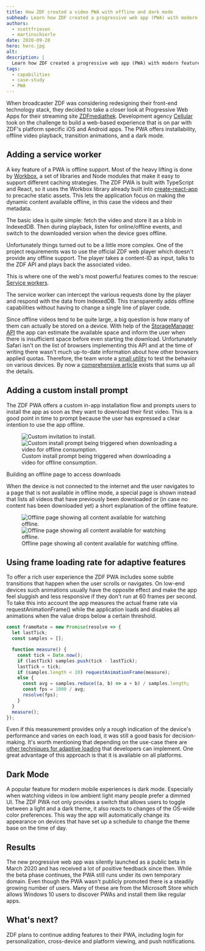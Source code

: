 ```yaml
---
title: How ZDF created a video PWA with offline and dark mode
subhead: Learn how ZDF created a progressive web app (PWA) with modern features like offline support, installability and dark mode.
authors:
  - scottfriesen
  - martinschierle
date: 2020-09-28
hero: hero.jpg
alt:
description: |
  Learn how ZDF created a progressive web app (PWA) with modern features like offline support, installability and dark mode.
tags:
  - capabilities
  - case-study
  - PWA
---
```


When broadcaster ZDF was considering redesigning their front-end technology
stack, they decided to take a closer look at Progressive Web Apps for their
streaming site [ZDFmediathek](https://pwa.zdf.de/). Development agency
[Cellular](https://www.cellular.de/) took on the challenge to build a web-based
experience that is on par with ZDF's platform specific iOS and Android apps. The
PWA offers installability, offline video playback, transition animations, and a
dark mode.

## Adding a service worker

A key feature of a PWA is offline support. Most of the heavy lifting is done by
[Workbox](https://developers.google.com/web/tools/workbox), a set of libraries
and Node modules that make it easy to support different caching strategies. The
ZDF PWA is built with TypeScript and React, so it uses the Workbox library
already built into
[create-react-app](https://reactjs.org/docs/create-a-new-react-app.html) to
precache static assets. This lets the application focus on making the dynamic
content available offline, in this case the videos and their metadata.

The basic idea is quite simple:  fetch the video and store it as a blob in
IndexedDB. Then during playback, listen for online/offline events, and switch to
the downloaded version when the device goes offline.

Unfortunately things turned out to be a little more complex. One of the project
requirements was to use the official ZDF web player which doesn't provide any
offline support. The player takes a content-ID as input, talks to the ZDF API
and plays back the associated video.

This is where one of the web's most powerful features comes to the rescue:
[Service workers](https://web.dev/service-worker-mindset/).

The service worker can intercept the various requests done by the player and
respond with the data from IndexedDB. This transparently adds offline
capabilities without having to change a single line of player code.

Since offline videos tend to be quite large, a big question is how many of them
can actually be stored on a device. With help of the [StorageManager
API](https://web.dev/storage-for-the-web/#how-much) the app can estimate the
available space and inform the user when there is insufficient space before even
starting the download. Unfortunately Safari isn't on the list of browsers
implementing this API and at the time of writing there wasn't much up-to-date
information about how other browsers applied quotas. Therefore, the team wrote a
[small utility](https://cellular.github.io/quota) to test the behavior on
various devices. By now a [comprehensive
article](https://web.dev/storage-for-the-web/) exists that sums up all the
details.

## Adding a custom install prompt

The ZDF PWA offers a custom in-app installation flow and prompts users to
install the app as soon as they want to download their first video. This is a
good point in time to prompt because the user has expressed a clear intention to
use the app offline.

<figure class="w-figure"><div class="w-columns">
  <img src="./custom-prompt-before.jpg" alt="Custom invitation to install."><img src="./custom-prompt-after.jpg" alt="Custom install prompt being triggered when downloading a video for offline consumption.">
  <figcaption class="w-figcaption">Custom install prompt being triggered when downloading a video for offline consumption.</figcaption></div>
</figure>

Building an offline page to access downloads

When the device is not connected to the internet and the user navigates to a
page that is not available in offline mode, a special page is shown instead that
lists all videos that have previously been downloaded or (in case no content has
been downloaded yet) a short explanation of the offline feature.

<figure class="w-figure"><div class="w-columns">
  <img src="./online-page.png" alt="Offline page showing all content available for watching offline."><img src="./offline-page.png" alt="Offline page showing all content available for watching offline.">
  <figcaption class="w-figcaption">Offline page showing all content available for watching offline.</figcaption></div>
</figure>

## Using frame loading rate for adaptive features

To offer a rich user experience the ZDF PWA includes some subtle transitions
that happen when the user scrolls or navigates. On low-end devices such
animations usually have the opposite effect and make the app feel sluggish and
less responsive if they don't run at 60 frames per second. To take this into
account the app measures the actual frame rate via requestAnimationFrame() while
the application loads and disables all animations when the value drops below a
certain threshold.

```js
const frameRate = new Promise(resolve => {
  let lastTick;
  const samples = [];

  function measure() {
    const tick = Date.now();
    if (lastTick) samples.push(tick - lastTick);
    lastTick = tick;
    if (samples.length < 20) requestAnimationFrame(measure);
    else {
      const avg = samples.reduce((a, b) => a + b) / samples.length;
      const fps = 1000 / avg;
      resolve(fps);
    }
  }
  measure();
});
```

Even if this measurement provides only a rough indication of the device's
performance and varies on each load, it was still a good basis for
decision-making. It's worth mentioning that depending on the use-case there are
[other techniques for adaptive loading](https://addyosmani.com/blog/adaptive-loading/)
that developers can implement. One great advantage of this approach is that it
is available on all platforms.

## Dark Mode

A popular feature for modern mobile experiences is dark mode. Especially when
watching videos in low ambient light many people prefer a dimmed UI. The ZDF PWA
not only provides a switch that allows users to toggle between a light and a
dark theme, it also reacts to changes of the OS-wide color preferences. This way
the app will automatically change its appearance on devices that have set up a
schedule to change the theme base on the time of day.

## Results

The new progressive web app was silently launched as a public beta in March 2020
and has received a lot of positive feedback since then. While the beta phase
continues, the PWA still runs under its own temporary domain. Even though the
PWA wasn't publicly promoted there is a steadily growing number of users. Many
of these are from the Microsoft Store which allows Windows 10 users to discover
PWAs and install them like regular apps.

## What's next?

ZDF plans to continue adding features to their PWA, including login for
personalization, cross-device and platform viewing, and push notifications.
